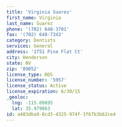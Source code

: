 ```yaml
---
title: 'Virginia Suarez'
first_name: Virginia
last_name: Suarez
phone: '(702) 648-3701'
fax: '(702) 648-7343'
category: Dentists
services: General
address: '2751 Pine Flat Ct'
city: Henderson
state: NV
zip: '89052'
license_type: DDS
license_number: '5957'
license_status: Active
license_expiration: 6/30/15
_geoloc:
  lng: -115.09895
  lat: 35.979863
id: a483dba9-8cd3-4325-974f-3f67b3b62ce4
---
```

